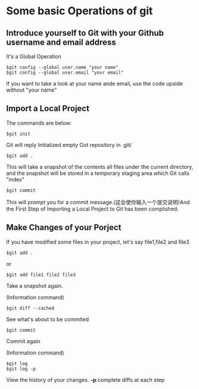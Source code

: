 Some basic Operations of git
===

Introduce yourself to Git with your Github username and email address
---
It's a Global Operation

	$git config --global user.name "your name" 
	$git config --global user.email "your email"

If you want to take a look at your name ande email, use the code upside without "your name"

Import a Local Project 
----

The commands are below:

	$git init

Git will reply 
Initialized empty Got repository in .git\/

	$git add .

This will take a snapshot of the contents all files under the current directory,
and the snapshot will be stored in a temporary staging area which Git calls "index" 


	$git commit

This will prompt you for a commit message.(这会使你输入一个提交说明)And the First 
Step of Importing a Local Project to Git has been complished.

Make Changes of your Porject
---
If you have modified some files in your project, let's say file1,file2 and file3

	$git add .

or 

	$git add file1 file2 file3

Take a snapshot again.

(Information command)

	$git diff --cached

See what's about to be commited

	$git commit 

Commit again

(Information command)

	$git log
	$git log -p

View the history of your changes. **-p**:complete diffs at each step



	

